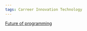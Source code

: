 ```yaml
---
tags: Carreer Innovation Technology
---
```

[Future of programming](https://www.youtube.com/watch?v=8pTEmbeENF4)
